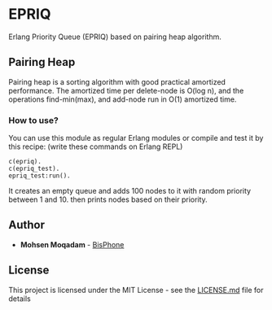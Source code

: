 # EPRIQ

Erlang Priority Queue (EPRIQ) based on pairing heap algorithm.

## Pairing Heap

Pairing heap is a sorting algorithm with good practical amortized performance. The amortized time per delete-node is O(log n), and the operations find-min(max), and add-node run in O(1) amortized time.

### How to use?

You can use this module as regular Erlang modules or compile and test it by this recipe:
(write these commands on Erlang REPL)
```
c(epriq).
c(epriq_test).
epriq_test:run().
```
It creates an empty queue and adds 100 nodes to it with random priority between 1 and 10. then prints nodes based on their priority.

## Author

* **Mohsen Moqadam** - [BisPhone](https://bisphone.com/en/home)

## License

This project is licensed under the MIT License - see the [LICENSE.md](LICENSE.md) file for details
